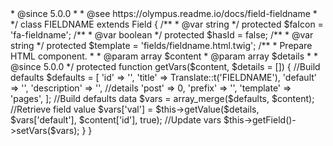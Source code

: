 <?php

namespace crewstyle\OlympusZeus\Controllers\Fields;

use crewstyle\OlympusZeus\Models\Field as FieldModel;
use crewstyle\OlympusZeus\Controllers\Field;
use crewstyle\OlympusZeus\Controllers\Translate;

/**
 * Builds FIELDNAME field.
 *
 * @package Olympus Zeus
 * @subpackage Controllers\Fields\FIELDNAME
 * @author Achraf Chouk <achrafchouk@gmail.com>
 * @since 5.0.0
 *
 * @see https://olympus.readme.io/docs/field-fieldname
 *
 */

class FIELDNAME extends Field
{
    /**
     * @var string
     */
    protected $faIcon = 'fa-fieldname';

    /**
     * @var boolean
     */
    protected $hasId = false;

    /**
     * @var string
     */
    protected $template = 'fields/fieldname.html.twig';

    /**
     * Prepare HTML component.
     *
     * @param array $content
     * @param array $details
     *
     * @since 5.0.0
     */
    protected function getVars($content, $details = [])
    {
        //Build defaults
        $defaults = [
            'id' => '',
            'title' => Translate::t('FIELDNAME'),
            'default' => '',
            'description' => '',

            //details
            'post' => 0,
            'prefix' => '',
            'template' => 'pages',
        ];

        //Build defaults data
        $vars = array_merge($defaults, $content);

        //Retrieve field value
        $vars['val'] = $this->getValue($details, $vars['default'], $content['id'], true);

        //Update vars
        $this->getField()->setVars($vars);
    }
}
